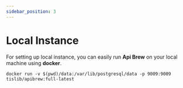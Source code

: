 ```yaml
---
sidebar_position: 3
---
```


# Local Instance

For setting up local instance, you can easily run **Api Brew** on your local machine using **docker**.

```
docker run -v $(pwd)/data:/var/lib/postgresql/data -p 9009:9009 tislib/apibrew:full-latest
```